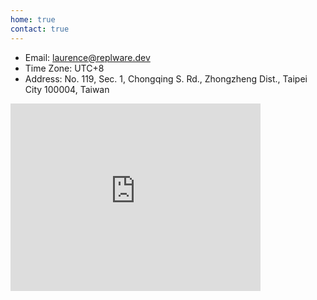 ```yaml
---
home: true
contact: true
---
```

- Email: laurence@replware.dev
- Time Zone: UTC+8
- Address: No. 119, Sec. 1, Chongqing S. Rd., Zhongzheng Dist., Taipei City 100004, Taiwan

<iframe src="https://www.google.com/maps/embed?pb=!1m18!1m12!1m3!1d3614.7525490406374!2d121.51115645004663!3d25.042470383889682!2m3!1f0!2f0!3f0!3m2!1i1024!2i768!4f13.1!3m3!1m2!1s0x3442a96a81546165%3A0x5694b0cbc0107800!2sthe%20Hive%20Taipei!5e0!3m2!1szh-TW!2stw!4v1676699763103!5m2!1szh-TW!2stw" width="400" height="300" style="border:0;" allowfullscreen="" loading="lazy"></iframe>
